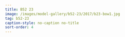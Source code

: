 ```yaml
---
title: B52 23
image: /images/model-gallery/b52-23/2017/b23-bow1.jpg
tag: b52-23
caption-style: no-caption no-title
sort-order: 4
---
```


